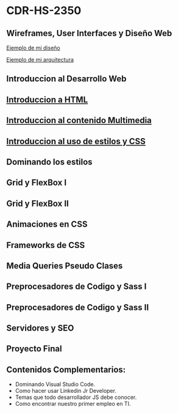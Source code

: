 # CDR-HS-2350

## Wireframes, User Interfaces y Diseño Web

[Ejemplo de mi diseño](https://www.figma.com/file/YxsVw3C1gohqqDCPkndz8f/Cheffsy?node-id=0%3A1)

[Ejemplo de mi arquitectura](https://www.figma.com/file/TKI4EFpVlyM4re3BRx1Xj9/Arquitectura-de-proyecto?node-id=0%3A1)

## Introduccion al Desarrollo Web

## [Introduccion a HTML](https://github.com/malvabombom/CDR-HS-2350/tree/main/01-intro-html)

## [Introduccion al contenido Multimedia](https://github.com/malvabombom/CDR-HS-2350/tree/main/02-rutas-multimedia)

## [Introduccion al uso de estilos y CSS](https://github.com/malvabombom/CDR-HS-2350/tree/main/03-Intro-CSS)

## Dominando los estilos

## Grid y FlexBox I

## Grid y FlexBox II

## Animaciones en CSS

## Frameworks de CSS

## Media Queries Pseudo Clases

## Preprocesadores de Codigo y Sass I

## Preprocesadores de Codigo y Sass II

## Servidores y SEO

## Proyecto Final

## Contenidos Complementarios:

* Dominando Visual Studio Code.
* Como hacer usar Linkedin Jr Developer.
* Temas que todo desarrollador JS debe conocer.
* Como encontrar nuestro primer empleo en TI.
